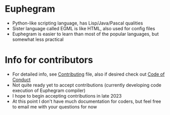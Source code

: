 # Euphegram
* Python-like scripting language, has Lisp/Java/Pascal qualities
* Sister language called EGML is like HTML, also used for config files
* Euphegram is easier to learn than most of the popular languages, but somewhat less practical
# Info for contributors
* For detailed info, see [Contributing](CONTRIBUTING.md) file, also if desired check out [Code of Conduct](CODE_OF_CONDUCT.md)
* Not quite ready yet to accept contributions (currently developing code execution of Euphegram compiler)
* I hope to begin accepting contributions in late 2023
* At this point I don't have much documentation for coders, but feel free to email me with your questions for now
